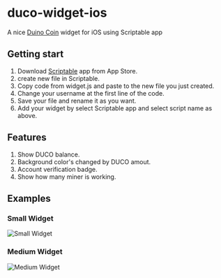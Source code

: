 # duco-widget-ios
A nice [Duino Coin](https://duinocoin.com) widget for iOS using Scriptable app

## Getting start
1. Download [Scriptable](https://scriptable.app/) app from App Store.
2. create new file in Scriptable.
3. Copy code from widget.js and paste to the new file you just created.
4. Change your username at the first line of the code.
5. Save your file and rename it as you want.
6. Add your widget by select Scriptable app and select script name as above.

## Features
1. Show DUCO balance.
2. Background color's changed by DUCO amout. 
3. Account verification badge.
4. Show how many miner is working.

## Examples
### Small Widget
![Small Widget](/images/small_widget.jpg)
### Medium Widget
![Medium Widget](/images/medium_widget.jpg)
